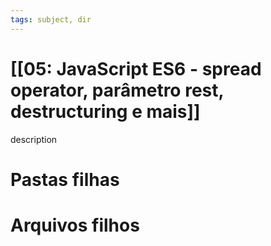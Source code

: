 ```yaml
---
tags: subject, dir
---
```


# [[05: JavaScript ES6 - spread operator, parâmetro rest, destructuring e mais]]

description

# Pastas filhas



# Arquivos filhos


